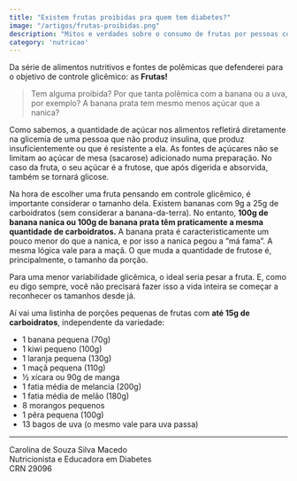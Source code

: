 ```yaml
---
title: "Existem frutas proibidas pra quem tem diabetes?"
image: "/artigos/frutas-proibidas.png"
description: "Mitos e verdades sobre o consumo de frutas por pessoas com diabetes."
category: 'nutricao'
---
```


Da série de alimentos nutritivos e fontes de polêmicas que defenderei para o objetivo de controle glicêmico: as **Frutas!**

> Tem alguma proibida? Por que tanta polêmica com a banana ou a uva, por exemplo? A banana prata tem mesmo menos açúcar que a nanica?

Como sabemos, a quantidade de açúcar nos alimentos refletirá diretamente na glicemia de uma pessoa que não produz insulina, que produz insuficientemente ou que é resistente a ela. As fontes de açúcares não se limitam ao açúcar de mesa (sacarose) adicionado numa preparação. No caso da fruta, o seu açúcar é a frutose, que após digerida e absorvida, também se tornará glicose.

Na hora de escolher uma fruta pensando em controle glicêmico, é importante considerar o tamanho dela. Existem bananas com 9g a 25g de carboidratos (sem considerar a banana-da-terra). No entanto, **100g de banana nanica ou 100g de banana prata têm praticamente a mesma quantidade de carboidratos.** A banana prata é caracteristicamente um pouco menor do que a nanica, e por isso a nanica pegou a “má fama”. A mesma lógica vale para a maçã. O que muda a quantidade de frutose é, principalmente, o tamanho da porção.

Para uma menor variabilidade glicêmica, o ideal seria pesar a fruta. E, como eu digo sempre, você não precisará fazer isso a vida inteira se começar a reconhecer os tamanhos desde já.

Aí vai uma listinha de porções pequenas de frutas com **até 15g de carboidratos**, independente da variedade:

* 1 banana pequena (70g)
* 1 kiwi pequeno (100g)
* 1 laranja pequena (130g)
* 1 maçã pequena (110g)
* ½ xícara ou 90g de manga
* 1 fatia média de melancia (200g)
* 1 fatia média de melão (180g)
* 8 morangos pequenos
* 1 pêra pequena (100g)
* 13 bagos de uva (o mesmo vale para uva passa)

---

<div class="assinatura">
Carolina de Souza Silva Macedo
</div>
Nutricionista e Educadora em Diabetes
<br>
CRN 29096